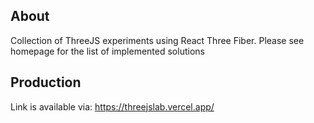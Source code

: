 ## About

Collection of ThreeJS experiments using React Three Fiber. Please see homepage for the list of implemented solutions

## Production

Link is available via: https://threejslab.vercel.app/
